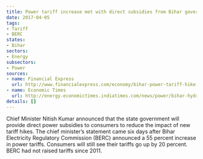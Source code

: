 ```yaml
---
title: Power tariff increase met with direct subsidies from Bihar government
date: 2017-04-05
tags:
- Tariff
- BERC
states:
- Bihar
sectors:
- Energy
subsectors:
- Power
sources:
- name: Financial Express
  url: http://www.financialexpress.com/economy/bihar-power-tariff-hike-by-20-percent-from-april-1/610887/
- name: Economic Times
  url: http://energy.economictimes.indiatimes.com/news/power/bihar-hydro-power-firms-accounts-not-maintained-since-2001-02-cag/57868919
details: []
---
```


Chief Minister Nitish Kumar announced that the state government will provide direct power subsidies to consumers to reduce the impact of new tariff hikes. The chief minister’s statement came six days after Bihar Electricity Regulatory Commission (BERC) announced a 55 percent increase in power tariffs. Consumers will still see their tariffs go up by 20 percent. BERC had not raised tariffs since 2011.
